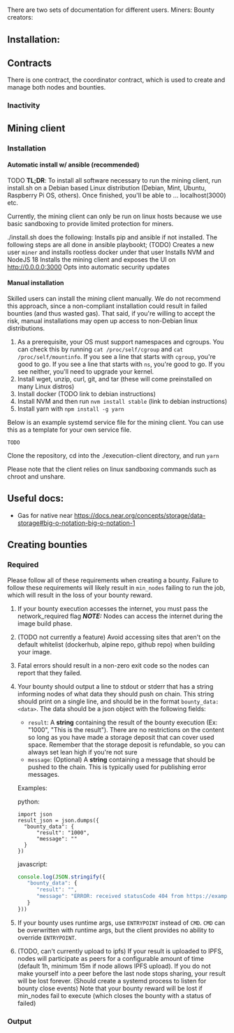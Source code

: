 #

There are two sets of documentation for different users. 
Miners: 
Bounty creators:


## Installation:


## Contracts

There is one contract, the coordinator contract, which is used to create and manage both nodes and bounties.

### Inactivity



## Mining client

### Installation

#### Automatic install w/ ansible (recommended)

TODO
**TL;DR**: To install all software necessary to run the mining client, run install.sh on a Debian based Linux distribution (Debian, Mint, Ubuntu, Raspberry Pi OS, others). Once finished, you'll be able to ... localhost(3000) etc. 

Currently, the mining client can only be run on linux hosts because we use basic sandboxing to provide limited protection for miners.

./install.sh does the following:
Installs pip and ansible if not installed. The following steps are all done in ansible playbookt;
(TODO) Creates a new user `miner` and installs rootless docker under that user 
Installs NVM and NodeJS 18
Installs the mining client and exposes the UI on http://0.0.0.0:3000
Opts into automatic security updates

#### Manual installation
Skilled users can install the mining client manually. We do not recommend this approach, since a non-compliant installation could result in failed bounties (and thus wasted gas). That said, if you're willing to accept the risk, manual installations may open up access to non-Debian linux distributions.



1. As a prerequisite, your OS must support namespaces and cgroups. You can check this by running `cat /proc/self/cgroup` and `cat /proc/self/mountinfo`. If you see a line that starts with `cgroup`, you're good to go. If you see a line that starts with `ns`, you're good to go. If you see neither, you'll need to upgrade your kernel.
1. Install wget, unzip, curl, git, and tar (these will come preinstalled on many Linux distros)
2. Install docker (TODO link to debian instructions)
3. Install NVM and then run `nvm install stable` (link to debian instructions)
4. Install yarn with `npm install -g yarn`

Below is an example systemd service file for the mining client. You can use this as a template for your own service file.
```
TODO
```
Clone the repository, cd into the ./execution-client directory, and run `yarn`

Please note that the client relies on linux sandboxing commands such as chroot and unshare.

## Useful docs:
* Gas for native near https://docs.near.org/concepts/storage/data-storage#big-o-notation-big-o-notation-1

## Creating bounties


### **Required**
Please follow all of these requirements when creating a bounty. Failure to follow these requirements will likely result in `min_nodes` failing to run the job, which will result in the loss of your bounty reward.

1. If your bounty execution accesses the internet, you must pass the network_required flag **_NOTE:_** Nodes can access the internet during the image build phase.
2. (TODO not currently a feature) Avoid accessing sites that aren't on the default whitelist (dockerhub, alpine repo, github repo) when building your image.
3. Fatal errors should result in a non-zero exit code so the nodes can report that they failed.
4. Your bounty should output a line to stdout or stderr that has a string informing nodes of what data they should push on chain. This string should print on a single line, and should be in the format `bounty_data: <data>`. The data should be a json object with the following fields:
    * `result`: A **string** containing the result of the bounty execution (Ex: "1000", "This is the result"). There are no restrictions on the content so long as you have made a storage deposit that can cover used space. Remember that the storage deposit is refundable, so you can always set lean high if you're not sure
    * `message`: (Optional) A **string** containing a message that should be pushed to the chain. This is typically used for publishing error messages.
   
   Examples:

   python: 
   ```python3
   import json
   result_json = json.dumps({
     "bounty_data": {
         "result": "1000",
         "message": ""
     }
   })
   ```
   javascript:
   ```javascript
   console.log(JSON.stringify({
      "bounty_data": {
         "result": "",
         "message": "ERROR: received statusCode 404 from https://example.com"
      } 
   }))
   ```
4. If your bounty uses runtime args, use `ENTRYPOINT` instead of `CMD`. `CMD` can be overwritten with runtime args, but the client provides no ability to override `ENTRYPOINT`. 
5. (TODO, can't currently upload to ipfs) If your result is uploaded to IPFS, nodes will participate as peers for a configurable amount of time (default 1h, minimum 15m if node allows IPFS upload). If you do not make yourself into a peer before the last node stops sharing, your result will be lost forever. (Should create a systemd process to listen for bounty close events)
Note that your bounty reward will be lost if min_nodes fail to execute (which closes the bounty with a status of failed)

### Output